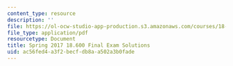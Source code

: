 ```yaml
---
content_type: resource
description: ''
file: https://ol-ocw-studio-app-production.s3.amazonaws.com/courses/18-600-probability-and-random-variables-fall-2019/ac56fed4a3f2becfdb8aa502a3b0fade_MIT18_600F19_final_2017_soln.pdf
file_type: application/pdf
resourcetype: Document
title: Spring 2017 18.600 Final Exam Solutions
uid: ac56fed4-a3f2-becf-db8a-a502a3b0fade
---
```

